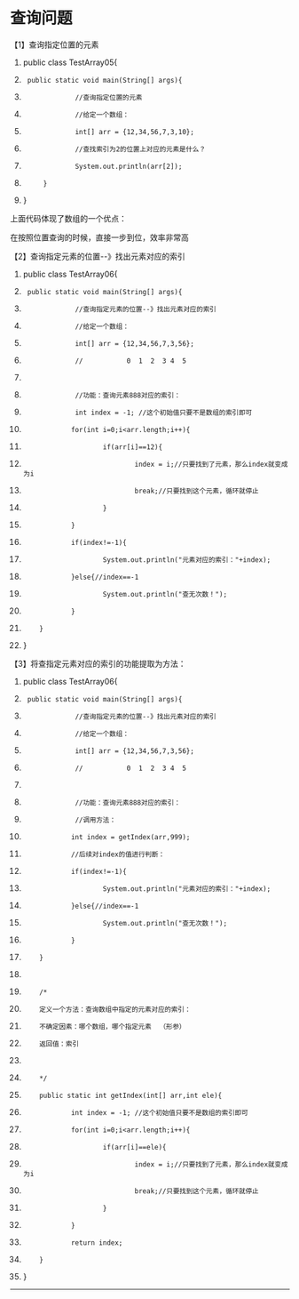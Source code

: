 ﻿
# 查询问题

【1】查询指定位置的元素 




1.  public class TestArray05{
2.      public static void main(String[] args){
3.                  //查询指定位置的元素
4.                  //给定一个数组：
5.                  int[] arr = {12,34,56,7,3,10};
6.                  //查找索引为2的位置上对应的元素是什么？
7.                  System.out.println(arr[2]);
8.          }
9.  } 

上面代码体现了数组的一个优点： 

在按照位置查询的时候，直接一步到位，效率非常高 




【2】查询指定元素的位置--》找出元素对应的索引  







1.  public class TestArray06{
2.      public static void main(String[] args){
3.                  //查询指定元素的位置--》找出元素对应的索引 
4.                  //给定一个数组：
5.                  int[] arr = {12,34,56,7,3,56};
6.                  //           0  1  2  3 4  5
7.                  
8.                  //功能：查询元素888对应的索引：
9.                  int index = -1; //这个初始值只要不是数组的索引即可
10.                 for(int i=0;i<arr.length;i++){
11.                         if(arr[i]==12){
12.                                 index = i;//只要找到了元素，那么index就变成为i
13.                                 break;//只要找到这个元素，循环就停止
14.                         }
15.                 }
16.                 if(index!=-1){
17.                         System.out.println("元素对应的索引："+index);
18.                 }else{//index==-1
19.                         System.out.println("查无次数！");
20.                 }
21.         }
22. } 

【3】将查指定元素对应的索引的功能提取为方法： 







1.  public class TestArray06{
2.      public static void main(String[] args){
3.                  //查询指定元素的位置--》找出元素对应的索引 
4.                  //给定一个数组：
5.                  int[] arr = {12,34,56,7,3,56};
6.                  //           0  1  2  3 4  5
7.                  
8.                  //功能：查询元素888对应的索引：
9.                  //调用方法：
10.                 int index = getIndex(arr,999);
11.                 //后续对index的值进行判断：
12.                 if(index!=-1){
13.                         System.out.println("元素对应的索引："+index);
14.                 }else{//index==-1
15.                         System.out.println("查无次数！");
16.                 }
17.         }
18.         
19.         /*
20.         定义一个方法：查询数组中指定的元素对应的索引：
21.         不确定因素：哪个数组，哪个指定元素  （形参）
22.         返回值：索引
23.         
24.         */
25.         public static int getIndex(int[] arr,int ele){
26.                 int index = -1; //这个初始值只要不是数组的索引即可
27.                 for(int i=0;i<arr.length;i++){
28.                         if(arr[i]==ele){
29.                                 index = i;//只要找到了元素，那么index就变成为i
30.                                 break;//只要找到这个元素，循环就停止
31.                         }
32.                 }
33.                 return index;
34.         }
35. } 












------------------------------------------------------------

